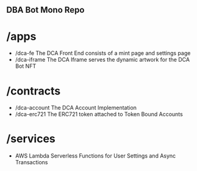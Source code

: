 ## DBA Bot Mono Repo

# /apps
- /dca-fe
    The DCA Front End consists of a mint page and settings page 
- /dca-iframe
    The DCA Iframe serves the dynamic artwork for the DCA Bot NFT 

# /contracts
- /dca-account 
    The DCA Account Implementation 
- /dca-erc721 
    The ERC721 token attached to Token Bound Accounts 


# /services
- AWS Lambda Serverless Functions for User Settings and Async Transactions 